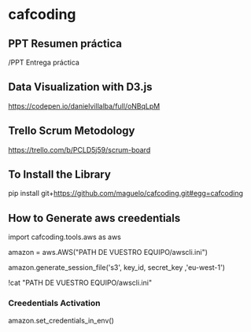 # cafcoding

## PPT Resumen práctica
/PPT Entrega práctica

## Data Visualization with D3.js
https://codepen.io/danielvillalba/full/oNBqLpM

## Trello Scrum Metodology
https://trello.com/b/PCLD5j59/scrum-board

## To Install the Library

pip install git+https://github.com/maguelo/cafcoding.git#egg=cafcoding


## How to Generate aws creedentials

import cafcoding.tools.aws as aws

amazon = aws.AWS("PATH DE VUESTRO EQUIPO/awscli.ini")

amazon.generate_session_file('s3', key_id, secret_key ,'eu-west-1')

!cat "PATH DE VUESTRO EQUIPO/awscli.ini"

### Creedentials Activation

amazon.set_credentials_in_env()
